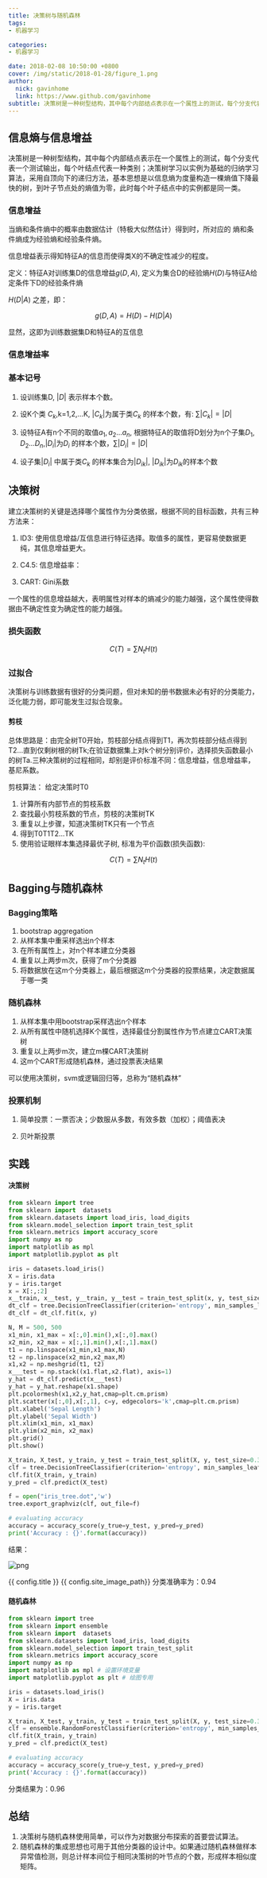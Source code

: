 ```yaml
---
title: 决策树与随机森林
tags: 
- 机器学习

categories: 
- 机器学习

date: 2018-02-08 10:50:00 +0800
cover: /img/static/2018-01-28/figure_1.png
author: 
  nick: gavinhome
  link: https://www.github.com/gavinhome
subtitle: 决策树是一种树型结构，其中每个内部结点表示在一个属性上的测试，每个分支代表一个测试输出，每个叶结点代表一种类别；决策树学习以实例为基础的归纳学习算法，采用自顶向下的递归方法，基本思想是以信息熵为度量构造一棵熵值下降最快的树，到叶子节点处的熵值为零，此时每个叶子结点中的实例都是同一类。
---
```


## 信息熵与信息增益
决策树是一种树型结构，其中每个内部结点表示在一个属性上的测试，每个分支代表一个测试输出，每个叶结点代表一种类别；决策树学习以实例为基础的归纳学习算法，采用自顶向下的递归方法，基本思想是以信息熵为度量构造一棵熵值下降最快的树，到叶子节点处的熵值为零，此时每个叶子结点中的实例都是同一类。

### 信息增益
当熵和条件熵中的概率由数据估计（特极大似然估计）得到时，所对应的
熵和条件熵成为经验熵和经验条件熵。

信息增益表示得知特征A的信息而使得类X的不确定性减少的程度。

定义：特征A对训练集D的信息增益$g\left(D,A\right)$, 定义为集合D的经验熵$H\left(D\right)$与特征A给定条件下D的经验条件熵

$H \left( D|A \right)$
之差，即：

$$g\left(D,A\right) = H\left(D\right) - H\left(D|A\right)$$

显然，这即为训练数据集D和特征A的互信息


### 信息增益率

### 基本记号


1. 设训练集D, 
$\left| D \right|$ 表示样本个数。

2. 设K个类 $C_k$,k=1,2,...K,
$\left|C_k\right|$为属于类$C_k$
的样本个数，有: $\sum\left|C_k\right| = |D|$

3. 设特征A有n个不同的取值${a_{1},a_{2}...a_{n}}$, 
根据特征A的取值将D划分为n个子集$D_{1},D_{2}...D_{n}$,$\left|D_i\right|$为$D_i$
的样本个数，$\sum\left|D_i\right| = \left|D\right|$

4. 设子集$\left|D_i\right|$
中属于类$C_k$
的样本集合为$\left|D_{ik}\right|$, $\left|D_{ik}\right|$为$D_{ik}$的样本个数


## 决策树

建立决策树的关键是选择哪个属性作为分类依据，根据不同的目标函数，共有三种方法来：

1. ID3: 使用信息增益/互信息进行特征选择。取值多的属性，更容易使数据更纯，其信息增益更大。

2. C4.5: 信息增益率：

3. CART: Gini系数

一个属性的信息增益越大，表明属性对样本的熵减少的能力越强，这个属性使得数据由不确定性变为确定性的能力越强。

### 损失函数

$$C\left(T\right) = \sum_{} N_{t}H\left(t\right)$$

### 过拟合

决策树与训练数据有很好的分类问题，但对未知的册书数据未必有好的分类能力，泛化能力弱，即可能发生过拟合现象。

#### 剪枝 

总体思路是：由完全树T0开始，剪枝部分结点得到T1，再次剪枝部分结点得到T2...直到仅剩树根的树Tk;在验证数据集上对k个树分别评价，选择损失函数最小的树Ta.三种决策树的过程相同，却别是评价标准不同：信息增益，信息增益率，基尼系数。

剪枝算法：
给定决策时T0
1. 计算所有内部节点的剪枝系数
2. 查找最小剪枝系数的节点，剪枝的决策树TK
3. 重复以上步骤，知道决策树TK只有一个节点
4. 得到T0T1T2...TK
5. 使用验证眼样本集选择最优子树, 标准为平价函数(损失函数): 

$$C\left(T\right) = \sum_{} N_{t}H\left(t\right)$$



## Bagging与随机森林

### Bagging策略

1. bootstrap aggregation
2. 从样本集中重采样选出n个样本
3. 在所有属性上，对n个样本建立分类器
4. 重复以上两步m次，获得了m个分类器
5. 将数据放在这m个分类器上，最后根据这m个分类器的投票结果，决定数据属于哪一类

### 随机森林

1. 从样本集中用bootstrap采样选出n个样本
2. 从所有属性中随机选择K个属性，选择最佳分割属性作为节点建立CART决策树
3. 重复以上两步m次，建立m棵CART决策树
4. 这m个CART形成随机森林，通过投票表决结果

可以使用决策树，svm或逻辑回归等，总称为“随机森林”

### 投票机制

1. 简单投票：一票否决；少数服从多数，有效多数（加权）；阈值表决

2. 贝叶斯投票

## 实践

#### 决策树

```python
from sklearn import tree
from sklearn import  datasets
from sklearn.datasets import load_iris, load_digits
from sklearn.model_selection import train_test_split
from sklearn.metrics import accuracy_score
import numpy as np
import matplotlib as mpl
import matplotlib.pyplot as plt

iris = datasets.load_iris()
X = iris.data
y = iris.target
x = X[:,:2]
x__train, x__test, y__train, y__test = train_test_split(x, y, test_size=0.33)
dt_clf = tree.DecisionTreeClassifier(criterion='entropy', min_samples_leaf=3)
dt_clf = dt_clf.fit(x, y)

N, M = 500, 500
x1_min, x1_max = x[:,0].min(),x[:,0].max()
x2_min, x2_max = x[:,1].min(),x[:,1].max()
t1 = np.linspace(x1_min,x1_max,N)
t2 = np.linspace(x2_min,x2_max,M)
x1,x2 = np.meshgrid(t1, t2)
x___test = np.stack((x1.flat,x2.flat), axis=1)
y_hat = dt_clf.predict(x___test)
y_hat = y_hat.reshape(x1.shape)
plt.pcolormesh(x1,x2,y_hat,cmap=plt.cm.prism)
plt.scatter(x[:,0],x[:,1], c=y, edgecolors='k',cmap=plt.cm.prism)
plt.xlabel('Sepal Length')
plt.ylabel('Sepal Width')
plt.xlim(x1_min, x1_max)
plt.ylim(x2_min, x2_max)
plt.grid()
plt.show()

X_train, X_test, y_train, y_test = train_test_split(X, y, test_size=0.33)
clf = tree.DecisionTreeClassifier(criterion='entropy', min_samples_leaf=3)
clf.fit(X_train, y_train)
y_pred = clf.predict(X_test)

f = open("iris_tree.dot",'w')
tree.export_graphviz(clf, out_file=f)

# evaluating accuracy
accuracy = accuracy_score(y_true=y_test, y_pred=y_pred)
print('Accuracy : {}'.format(accuracy))

```
结果：

![png](/img/static/2018-01-28/figure_1.png)

{{ config.title }} {{ config.site_image_path}}
分类准确率为：0.94


#### 随机森林

```python
from sklearn import tree
from sklearn import ensemble
from sklearn import  datasets
from sklearn.datasets import load_iris, load_digits
from sklearn.model_selection import train_test_split
from sklearn.metrics import accuracy_score
import numpy as np
import matplotlib as mpl # 设置环境变量
import matplotlib.pyplot as plt # 绘图专用

iris = datasets.load_iris()
X = iris.data
y = iris.target

X_train, X_test, y_train, y_test = train_test_split(X, y, test_size=0.33)
clf = ensemble.RandomForestClassifier(criterion='entropy', min_samples_leaf=2, max_depth=10,min_samples_split=3)
clf.fit(X_train, y_train)
y_pred = clf.predict(X_test)

# evaluating accuracy
accuracy = accuracy_score(y_true=y_test, y_pred=y_pred)
print('Accuracy : {}'.format(accuracy))
```
分类结果为：0.96

## 总结

1. 决策树与随机森林使用简单，可以作为对数据分布探索的首要尝试算法。
2. 随机森林的集成思想也可用于其他分类器的设计中。如果通过随机森林做样本异常值检测，则总计样本间位于相同决策树的叶节点的个数，形成样本相似度矩阵。